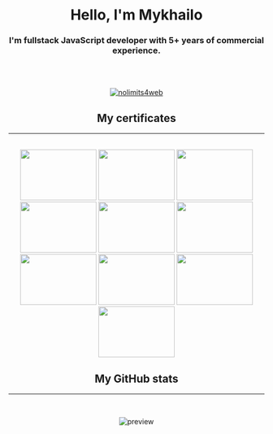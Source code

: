 <h1 align="center">Hello, I'm Mykhailo</h1>
<h3 align="center">I'm fullstack JavaScript developer with 5+ years of commercial experience.</h3>
<br />
<br />

<p align="center"> 
    <a href="https://github.com/ryo-ma/github-profile-trophy">
        <img src="https://github-profile-trophy.vercel.app/?username=svarlog&column=4&margin-w=15&margin-h=15" alt="nolimits4web" />
    </a> 
</p>

<h2 align="center">My certificates</h2>
<hr />
<br />

<div align="center">
    <img height="100" width="150" src="https://svarlog.github.io/resume/img/Education/Layout_certificate.jpg">
    <img height="100" width="150" src="https://svarlog.github.io/resume/img/Education/certificate_JS.jpg">
    <img height="100" width="150" src="https://svarlog.github.io/resume/img/Education/udemyJS.jpg">
    <img height="100" width="150" src="https://svarlog.github.io/resume/img/Education/udemyVue.jpg">
    <img height="100" width="150" src="https://svarlog.github.io/resume/img/Education/nodeJS_udemy.jpg">
    <img height="100" width="150" src="https://svarlog.github.io/resume/img/Education/git_udemy.jpg">
    <img height="100" width="150" src="https://svarlog.github.io/resume/img/Education/react-native-udemy.jpg">
    <img height="100" width="150" src="https://svarlog.github.io/resume/img/Education/TypeScript_udemy.jpg">
    <img height="100" width="150" src="https://svarlog.github.io/resume/img/Education/GraphQL_udemy.jpg">
    <img height="100" width="150" src="https://svarlog.github.io/resume/img/Education/electron_react_udemy.jpg">
</div>

<h2 align="center">My GitHub stats</h2>
<hr />
<br />
<p align="center">
    <img src="https://github-readme-stats.vercel.app/api/top-langs/?username=sVarlog&count_private=true&hide=tsql&langs_count=10&theme=material-palenight&layout=compact"alt="preview" />
</p>
